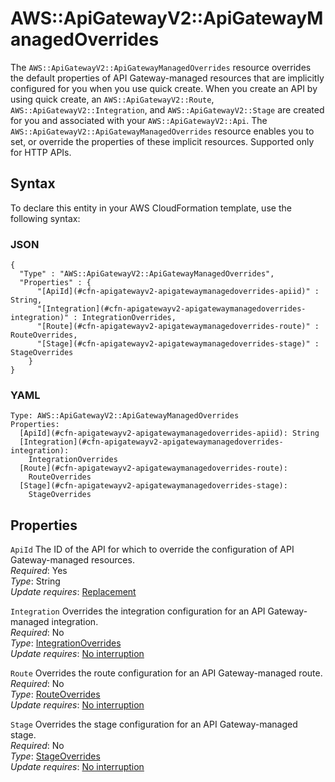 # AWS::ApiGatewayV2::ApiGatewayManagedOverrides<a name="aws-resource-apigatewayv2-apigatewaymanagedoverrides"></a>

The `AWS::ApiGatewayV2::ApiGatewayManagedOverrides` resource overrides the default properties of API Gateway\-managed resources that are implicitly configured for you when you use quick create\. When you create an API by using quick create, an `AWS::ApiGatewayV2::Route`, `AWS::ApiGatewayV2::Integration`, and `AWS::ApiGatewayV2::Stage` are created for you and associated with your `AWS::ApiGatewayV2::Api`\. The `AWS::ApiGatewayV2::ApiGatewayManagedOverrides` resource enables you to set, or override the properties of these implicit resources\. Supported only for HTTP APIs\.

## Syntax<a name="aws-resource-apigatewayv2-apigatewaymanagedoverrides-syntax"></a>

To declare this entity in your AWS CloudFormation template, use the following syntax:

### JSON<a name="aws-resource-apigatewayv2-apigatewaymanagedoverrides-syntax.json"></a>

```
{
  "Type" : "AWS::ApiGatewayV2::ApiGatewayManagedOverrides",
  "Properties" : {
      "[ApiId](#cfn-apigatewayv2-apigatewaymanagedoverrides-apiid)" : String,
      "[Integration](#cfn-apigatewayv2-apigatewaymanagedoverrides-integration)" : IntegrationOverrides,
      "[Route](#cfn-apigatewayv2-apigatewaymanagedoverrides-route)" : RouteOverrides,
      "[Stage](#cfn-apigatewayv2-apigatewaymanagedoverrides-stage)" : StageOverrides
    }
}
```

### YAML<a name="aws-resource-apigatewayv2-apigatewaymanagedoverrides-syntax.yaml"></a>

```
Type: AWS::ApiGatewayV2::ApiGatewayManagedOverrides
Properties:
  [ApiId](#cfn-apigatewayv2-apigatewaymanagedoverrides-apiid): String
  [Integration](#cfn-apigatewayv2-apigatewaymanagedoverrides-integration):
    IntegrationOverrides
  [Route](#cfn-apigatewayv2-apigatewaymanagedoverrides-route):
    RouteOverrides
  [Stage](#cfn-apigatewayv2-apigatewaymanagedoverrides-stage):
    StageOverrides
```

## Properties<a name="aws-resource-apigatewayv2-apigatewaymanagedoverrides-properties"></a>

`ApiId` <a name="cfn-apigatewayv2-apigatewaymanagedoverrides-apiid"></a>
The ID of the API for which to override the configuration of API Gateway\-managed resources\.  
_Required_: Yes  
_Type_: String  
_Update requires_: [Replacement](https://docs.aws.amazon.com/AWSCloudFormation/latest/UserGuide/using-cfn-updating-stacks-update-behaviors.html#update-replacement)

`Integration` <a name="cfn-apigatewayv2-apigatewaymanagedoverrides-integration"></a>
Overrides the integration configuration for an API Gateway\-managed integration\.  
_Required_: No  
_Type_: [IntegrationOverrides](aws-properties-apigatewayv2-apigatewaymanagedoverrides-integrationoverrides.md)  
_Update requires_: [No interruption](https://docs.aws.amazon.com/AWSCloudFormation/latest/UserGuide/using-cfn-updating-stacks-update-behaviors.html#update-no-interrupt)

`Route` <a name="cfn-apigatewayv2-apigatewaymanagedoverrides-route"></a>
Overrides the route configuration for an API Gateway\-managed route\.  
_Required_: No  
_Type_: [RouteOverrides](aws-properties-apigatewayv2-apigatewaymanagedoverrides-routeoverrides.md)  
_Update requires_: [No interruption](https://docs.aws.amazon.com/AWSCloudFormation/latest/UserGuide/using-cfn-updating-stacks-update-behaviors.html#update-no-interrupt)

`Stage` <a name="cfn-apigatewayv2-apigatewaymanagedoverrides-stage"></a>
Overrides the stage configuration for an API Gateway\-managed stage\.  
_Required_: No  
_Type_: [StageOverrides](aws-properties-apigatewayv2-apigatewaymanagedoverrides-stageoverrides.md)  
_Update requires_: [No interruption](https://docs.aws.amazon.com/AWSCloudFormation/latest/UserGuide/using-cfn-updating-stacks-update-behaviors.html#update-no-interrupt)

